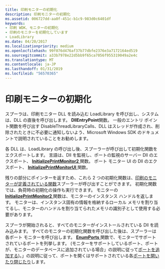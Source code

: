 ```yaml
---
title: 印刷モニターの初期化
description: 印刷モニターの初期化
ms.assetid: 006727dd-aa0f-451c-b1c9-983d0c6401df
keywords:
- 印刷 WDK、モニターの初期化
- 印刷のモニターを初期化しています
- LoadLibrary
ms.date: 04/20/2017
ms.localizationpriority: medium
ms.openlocfilehash: 99f076d476af37b77dbfe2376e3a7172164ed519
ms.sourcegitcommit: a33b7978e22d5bb9f65ca7056f955319049a2e4c
ms.translationtype: MT
ms.contentlocale: ja-JP
ms.lasthandoff: 01/31/2019
ms.locfileid: "56570365"
---
```

# <a name="initializing-a-print-monitor"></a>印刷モニターの初期化





スプーラは、印刷モニター DLL を読み込む LoadLibrary を呼び出し、システムは、DLL の直後を呼び出します。 **DllEntryPoint**関数。 一般のエントリ ポイント関数を呼び出す DisableThreadLibraryCalls、DLL はスレッドが作成され、削除されたときに不必要に通知しないよう、Microsoft Windows SDK のドキュメントで説明されていることをお勧めします。

各 DLL は、LoadLibrary の呼び出し後、スプーラーが呼び出して初期化関数をエクスポートします。 言語は、Dll を監視し、ポートの監視のサーバー Dll のエクスポート、 [ **InitializePrintMonitor2** ](https://msdn.microsoft.com/library/windows/hardware/ff551605)関数。 ポート モニター UI の Dll のエクスポート、 [ **InitializePrintMonitorUI** ](https://msdn.microsoft.com/library/windows/hardware/ff551608)関数。

残りの部分にポインターを返すため、これら 2 つの初期化関数は、[印刷のモニターが定義されている関数](functions-defined-by-print-monitors.md)スプーラーが呼び出すことができます。 初期化関数では、負荷時の初期化の操作も実行できます。 モニターの[ **InitializePrintMonitor2** ](https://msdn.microsoft.com/library/windows/hardware/ff551605)関数は、モニターのインスタンス ハンドルを返します。 モニターは、インスタンス固有の情報を格納するローカル メモリを割り当てるし、モニターのハンドルを割り当てられたメモリの識別子として使用する必要があります。

スプーラが開始されると、すべてのモニターがインストールされている Dll を読み込みます。 すべてのモニターの初期化関数を呼び出した後は、スプーラーは各ポート モニターを呼び出します。 [ **EnumPorts** ](https://msdn.microsoft.com/library/windows/hardware/ff548754)関数で、モニターでサポートされているポートを列挙します。 (モニターをサポートしているポート、ポートが、モニターのデータベースに追加されている場合」の説明に従って[ポートを追加する](adding-a-port.md))。」の説明に従って、ポートを開くはサポートされている各[ポートを開いたり閉じたり](opening-and-closing-a-port.md)します。

 

 




